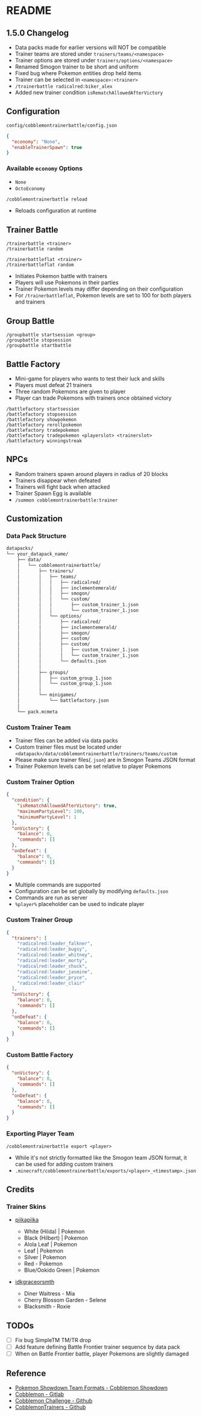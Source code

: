 # README

## 1.5.0 Changelog

- Data packs made for earlier versions will NOT be compatible
- Trainer teams are stored under `trainers/teams/<namespace>`
- Trainer options are stored under `trainers/options/<namespace>`
- Renamed Smogon trainer to be short and uniform
- Fixed bug where Pokemon entities drop held items
- Trainer can be selected in `<namespace>:<trainer>`
- `/trainerbattle radicalred:biker_alex`
- Added new trainer condition `isRematchAllowedAfterVictory`

## Configuration

`config/cobblemontrainerbattle/config.json`

```json
{
  "economy": "None",
  "enableTrainerSpawn": true
}
```

### Available `economy` Options

- `None`
- `OctoEconomy`

```dtd
/cobblemontrainerbattle reload
```

- Reloads configuration at runtime

## Trainer Battle

```
/trainerbattle <trainer>
/trainerbattle random

/trainerbattleflat <trainer>
/trainerbattleflat random
```

- Initiates Pokemon battle with trainers
- Players will use Pokemons in their parties
- Trainer Pokemon levels may differ depending on their configuration
- For `/trainerbattleflat`, Pokemon levels are set to 100 for both players and trainers

## Group Battle

```
/groupbattle startsession <group>
/groupbattle stopsession
/groupbattle startbattle
```

## Battle Factory

- Mini-game for players who wants to test their luck and skills
- Players must defeat 21 trainers
- Three random Pokemons are given to player
- Player can trade Pokemons with trainers once obtained victory

```
/battlefactory startsession
/battlefactory stopsession
/battlefactory showpokemon
/battlefactory rerollpokemon
/battlefactory tradepokemon
/battlefactory tradepokemon <playerslot> <trainerslot>
/battlefactory winningstreak
```

## NPCs

- Random trainers spawn around players in radius of 20 blocks
- Trainers disappear when defeated
- Trainers will fight back when attacked
- Trainer Spawn Egg is available
- `/summon cobblemontrainerbattle:trainer`

## Customization

### Data Pack Structure

```dtd
datapacks/
└── your_datapack_name/
    ├── data/
    │   └── cobblemontrainerbattle/
    │       ├── trainers/
    │       │   ├── teams/
    │       │   │   ├── radicalred/
    │       │   │   ├── inclementemerald/
    │       │   │   ├── smogon/
    │       │   │   └── custom/
    │       │   │       ├── custom_trainer_1.json
    │       │   │       └── custom_trainer_1.json
    │       │   └── options/
    │       │       ├── radicalred/
    │       │       ├── inclementemerald/
    │       │       ├── smogon/
    │       │       ├── custom/
    │       │       ├── custom/
    │       │       │   ├── custom_trainer_1.json
    │       │       │   └── custom_trainer_1.json
    │       │       └── defaults.json
    │       │
    │       ├── groups/
    │       │   ├── custom_group_1.json
    │       │   └── custom_group_1.json
    │       │
    │       └── minigames/
    │           └── battlefactory.json
    │
    └── pack.mcmeta
```

### Custom Trainer Team

- Trainer files can be added via data packs
- Custom trainer files must be located under `<datapack>/data/cobblemontrainerbattle/trainers/teams/custom`
- Please make sure trainer files(`.json`) are in Smogon Teams JSON format
- Trainer Pokemon levels can be set relative to player Pokemons

### Custom Trainer Option

```json
{
  "condition": {
    "isRematchAllowedAfterVictory": true,
    "maximumPartyLevel": 100,
    "minimumPartyLevel": 1
  },
  "onVictory": {
    "balance": 0,
    "commands": []
  },
  "onDefeat": {
    "balance": 0,
    "commands": []
  }
}
```
- Multiple commands are supported
- Configuration can be set globally by modifying `defaults.json`
- Commands are run as server
- `%player%` placeholder can be used to indicate player

### Custom Trainer Group

```json
{
  "trainers": [
    "radicalred:leader_falkner",
    "radicalred:leader_bugsy",
    "radicalred:leader_whitney",
    "radicalred:leader_morty",
    "radicalred:leader_chuck",
    "radicalred:leader_jasmine",
    "radicalred:leader_pryce",
    "radicalred:leader_clair"
  ],
  "onVictory": {
    "balance": 0,
    "commands": []
  },
  "onDefeat": {
    "balance": 0,
    "commands": []
  }
}
```

### Custom Battle Factory

```json
{
  "onVictory": {
    "balance": 0,
    "commands": []
  },
  "onDefeat": {
    "balance": 0,
    "commands": []
  }
}
```

### Exporting Player Team

```
/cobblemontrainerbattle export <player>
```

- While it's not strictly formatted like the Smogon team JSON format, it can be used for adding custom trainers 
- `.minecraft/cobblemontrainerbattle/exports/<player>_<timestamp>.json`

## Credits

### Trainer Skins
- [piikapiika](https://www.minecraftskins.com/profile/5894998/piikapiika)
  - White (Hilda) | Pokemon
  - Black (Hilbert) | Pokemon
  - Alola Leaf | Pokemon
  - Leaf | Pokemon
  - Silver | Pokemon
  - Red - Pokemon
  - Blue/Ookido Green | Pokemon

- [idkgraceorsmth](https://www.minecraftskins.com/profile/8183289/idkgraceorsmth)
  - Diner Waitress - Mia
  - Cherry Blossom Garden - Selene
  - Blacksmith - Roxie

## TODOs
- [ ] Fix bug SimpleTM TM/TR drop
- [ ] Add feature defining Battle Frontier trainer sequence by data pack
- [ ] When on Battle Frontier battle, player Pokemons are slightly damaged

## Reference
- [Pokemon Showdown Team Formats - Cobblemon Showdown](https://gitlab.com/cable-mc/cobblemon-showdown/-/blob/master/sim/TEAMS.md#packed-format)
- [Cobblemon - Gitlab](https://gitlab.com/cable-mc/cobblemon)
- [Cobblemon Challenge - Github](https://github.com/TurtleHoarder/Cobblemon-Challenge)
- [CobblemonTrainers - Github](https://github.com/davo899/CobblemonTrainers/tree/main)